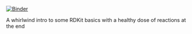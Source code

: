 [![Binder](https://mybinder.org/badge_logo.svg)](https://mybinder.org/v2/gh/greglandrum/AIDD_RDKit_Tutorial_2021/HEAD)

A whirlwind intro to some RDKit basics with a healthy dose of reactions at the end

